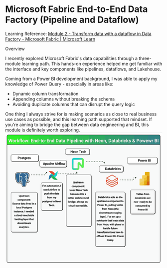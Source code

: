 # Microsoft Fabric End-to-End Data Factory (Pipeline and Dataflow)

Learning Reference: [Module 2 - Transform data with a dataflow in Data Factory - Microsoft Fabric | Microsoft Learn](https://learn.microsoft.com/en-us/fabric/data-factory/tutorial-end-to-end-dataflow)

Overview

I recently explored Microsoft Fabric's data capabilities through a three-module learning path. This hands-on experience helped me get familiar with the interface and key components like pipelines, dataflows, and Lakehouse.

Coming from a Power BI development background, I was able to apply my knowledge of Power Query - especially in areas like:

-  Dynamic column transformation
-  Appending columns without breaking the schema
-  Avoiding duplicate columns that can disrupt the query logic

One thing I always strive for is making scenarios as close to real business use cases as possible, and this learning path supported that mindset. If you're aiming to bridge the gap between data engineering and BI, this module is definitely worth exploring.
![Alt text](https://github.com/RenzieCoding/View_Portfolio/blob/main/Music%20Database(Chinook)/Img_folder/Pipeline.gif?raw=true)
